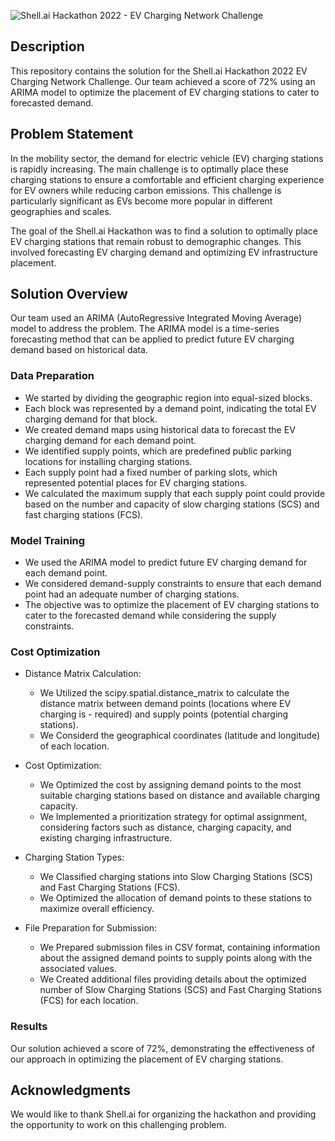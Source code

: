 ![Shell.ai Hackathon 2022 - EV Charging Network Challenge](https://media-fastly.hackerearth.com/media/hackathon/shellai-hackathon-2022/images/9996e1d614-hackerearth_banner.jpg)

## Description

This repository contains the solution for the Shell.ai Hackathon 2022 EV Charging Network Challenge. Our team achieved a score of 72% using an ARIMA model to optimize the placement of EV charging stations to cater to forecasted demand.

## Problem Statement

In the mobility sector, the demand for electric vehicle (EV) charging stations is rapidly increasing. The main challenge is to optimally place these charging stations to ensure a comfortable and efficient charging experience for EV owners while reducing carbon emissions. This challenge is particularly significant as EVs become more popular in different geographies and scales.

The goal of the Shell.ai Hackathon was to find a solution to optimally place EV charging stations that remain robust to demographic changes. This involved forecasting EV charging demand and optimizing EV infrastructure placement.

## Solution Overview

Our team used an ARIMA (AutoRegressive Integrated Moving Average) model to address the problem. The ARIMA model is a time-series forecasting method that can be applied to predict future EV charging demand based on historical data.

### Data Preparation

- We started by dividing the geographic region into equal-sized blocks.
- Each block was represented by a demand point, indicating the total EV charging demand for that block.
- We created demand maps using historical data to forecast the EV charging demand for each demand point.
- We identified supply points, which are predefined public parking locations for installing charging stations.
- Each supply point had a fixed number of parking slots, which represented potential places for EV charging stations.
- We calculated the maximum supply that each supply point could provide based on the number and capacity of slow charging stations (SCS) and fast charging stations (FCS).

### Model Training

- We used the ARIMA model to predict future EV charging demand for each demand point.
- We considered demand-supply constraints to ensure that each demand point had an adequate number of charging stations.
- The objective was to optimize the placement of EV charging stations to cater to the forecasted demand while considering the supply constraints.

### Cost Optimization

- Distance Matrix Calculation:

    - We Utilized the scipy.spatial.distance_matrix to calculate the distance matrix between demand points (locations where EV charging is - required) and supply points (potential charging stations).
    - We Considerd the geographical coordinates (latitude and longitude) of each location.

- Cost Optimization:

    - We Optimized the cost by assigning demand points to the most suitable charging stations based on distance and available charging capacity.
    - We Implemented a prioritization strategy for optimal assignment, considering factors such as distance, charging capacity, and existing charging infrastructure.

- Charging Station Types:

    - We Classified charging stations into Slow Charging Stations (SCS) and Fast Charging Stations (FCS).
    - We Optimized the allocation of demand points to these stations to maximize overall efficiency.

- File Preparation for Submission:

    - We Prepared submission files in CSV format, containing information about the assigned demand points to supply points along with the associated values.
    - We Created additional files providing details about the optimized number of Slow Charging Stations (SCS) and Fast Charging Stations (FCS) for each location.

### Results

Our solution achieved a score of 72%, demonstrating the effectiveness of our approach in optimizing the placement of EV charging stations.



## Acknowledgments

We would like to thank Shell.ai for organizing the hackathon and providing the opportunity to work on this challenging problem.
